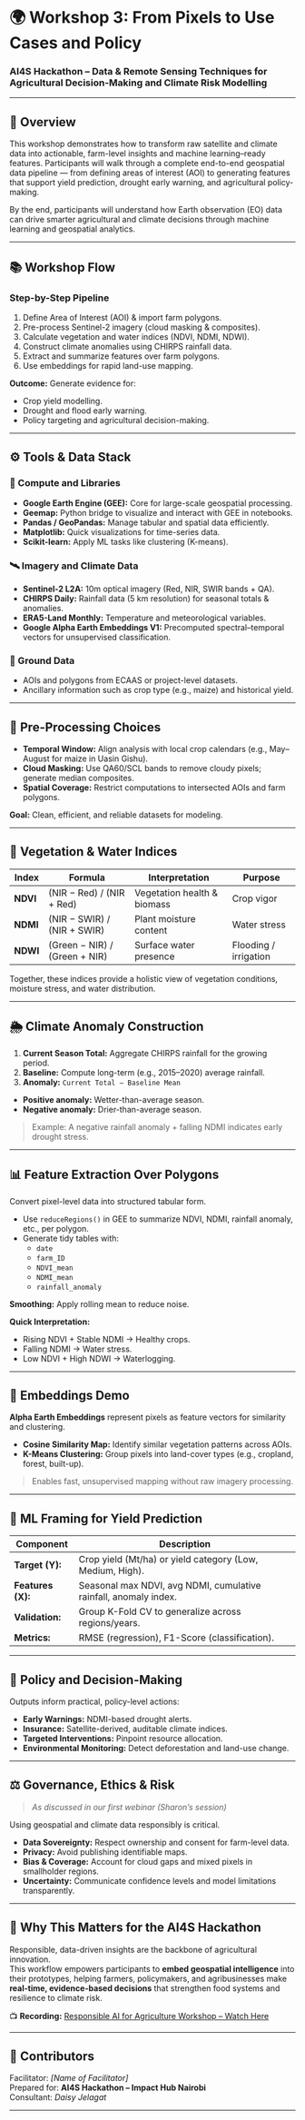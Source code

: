 # 🌍 Workshop 3: From Pixels to Use Cases and Policy  
### AI4S Hackathon – Data & Remote Sensing Techniques for Agricultural Decision-Making and Climate Risk Modelling  

---

## 🧭 Overview  

This workshop demonstrates how to transform raw satellite and climate data into actionable, farm-level insights and machine learning–ready features. Participants will walk through a complete end-to-end geospatial data pipeline — from defining areas of interest (AOI) to generating features that support yield prediction, drought early warning, and agricultural policy-making.  

By the end, participants will understand how Earth observation (EO) data can drive smarter agricultural and climate decisions through machine learning and geospatial analytics.

---

## 📚 Workshop Flow  

### Step-by-Step Pipeline  
1. Define Area of Interest (AOI) & import farm polygons.  
2. Pre-process Sentinel-2 imagery (cloud masking & composites).  
3. Calculate vegetation and water indices (NDVI, NDMI, NDWI).  
4. Construct climate anomalies using CHIRPS rainfall data.  
5. Extract and summarize features over farm polygons.  
6. Use embeddings for rapid land-use mapping.  

**Outcome:** Generate evidence for:  
- Crop yield modelling.  
- Drought and flood early warning.  
- Policy targeting and agricultural decision-making.  

---

## ⚙️ Tools & Data Stack  

### 🧩 Compute and Libraries  
- **Google Earth Engine (GEE):** Core for large-scale geospatial processing.  
- **Geemap:** Python bridge to visualize and interact with GEE in notebooks.  
- **Pandas / GeoPandas:** Manage tabular and spatial data efficiently.  
- **Matplotlib:** Quick visualizations for time-series data.  
- **Scikit-learn:** Apply ML tasks like clustering (K-means).  

### 🛰️ Imagery and Climate Data  
- **Sentinel-2 L2A:** 10m optical imagery (Red, NIR, SWIR bands + QA).  
- **CHIRPS Daily:** Rainfall data (5 km resolution) for seasonal totals & anomalies.  
- **ERA5-Land Monthly:** Temperature and meteorological variables.  
- **Google Alpha Earth Embeddings V1:** Precomputed spectral–temporal vectors for unsupervised classification.  

### 🌾 Ground Data  
- AOIs and polygons from ECAAS or project-level datasets.  
- Ancillary information such as crop type (e.g., maize) and historical yield.  

---

## 🧹 Pre-Processing Choices  

- **Temporal Window:** Align analysis with local crop calendars (e.g., May–August for maize in Uasin Gishu).  
- **Cloud Masking:** Use QA60/SCL bands to remove cloudy pixels; generate median composites.  
- **Spatial Coverage:** Restrict computations to intersected AOIs and farm polygons.  

**Goal:** Clean, efficient, and reliable datasets for modeling.

---

## 🌿 Vegetation & Water Indices  

| Index | Formula | Interpretation | Purpose |
|--------|-----------|----------------|-----------|
| **NDVI** | (NIR − Red) / (NIR + Red) | Vegetation health & biomass | Crop vigor |
| **NDMI** | (NIR − SWIR) / (NIR + SWIR) | Plant moisture content | Water stress |
| **NDWI** | (Green − NIR) / (Green + NIR) | Surface water presence | Flooding / irrigation |

Together, these indices provide a holistic view of vegetation conditions, moisture stress, and water distribution.  

---

## 🌦️ Climate Anomaly Construction  

1. **Current Season Total:** Aggregate CHIRPS rainfall for the growing period.  
2. **Baseline:** Compute long-term (e.g., 2015–2020) average rainfall.  
3. **Anomaly:** `Current Total − Baseline Mean`  

- **Positive anomaly:** Wetter-than-average season.  
- **Negative anomaly:** Drier-than-average season.  

> Example: A negative rainfall anomaly + falling NDMI indicates early drought stress.  

---

## 📊 Feature Extraction Over Polygons  

Convert pixel-level data into structured tabular form.  

- Use `reduceRegions()` in GEE to summarize NDVI, NDMI, rainfall anomaly, etc., per polygon.  
- Generate tidy tables with:
  - `date`
  - `farm_ID`
  - `NDVI_mean`
  - `NDMI_mean`
  - `rainfall_anomaly`

**Smoothing:** Apply rolling mean to reduce noise.  

**Quick Interpretation:**  
- Rising NDVI + Stable NDMI → Healthy crops.  
- Falling NDMI → Water stress.  
- Low NDVI + High NDWI → Waterlogging.  

---

## 🧠 Embeddings Demo  

**Alpha Earth Embeddings** represent pixels as feature vectors for similarity and clustering.  

- **Cosine Similarity Map:** Identify similar vegetation patterns across AOIs.  
- **K-Means Clustering:** Group pixels into land-cover types (e.g., cropland, forest, built-up).  

> Enables fast, unsupervised mapping without raw imagery processing.  

---

## 🤖 ML Framing for Yield Prediction  

| Component | Description |
|------------|-------------|
| **Target (Y):** | Crop yield (Mt/ha) or yield category (Low, Medium, High). |
| **Features (X):** | Seasonal max NDVI, avg NDMI, cumulative rainfall, anomaly index. |
| **Validation:** | Group K-Fold CV to generalize across regions/years. |
| **Metrics:** | RMSE (regression), F1-Score (classification). |

---

## 🧭 Policy and Decision-Making  

Outputs inform practical, policy-level actions:  
- **Early Warnings:** NDMI-based drought alerts.  
- **Insurance:** Satellite-derived, auditable climate indices.  
- **Targeted Interventions:** Pinpoint resource allocation.  
- **Environmental Monitoring:** Detect deforestation and land-use change.  

---

## ⚖️ Governance, Ethics & Risk  

> *As discussed in our first webinar (Sharon’s session)*  

Using geospatial and climate data responsibly is critical.  

- **Data Sovereignty:** Respect ownership and consent for farm-level data.  
- **Privacy:** Avoid publishing identifiable maps.  
- **Bias & Coverage:** Account for cloud gaps and mixed pixels in smallholder regions.  
- **Uncertainty:** Communicate confidence levels and model limitations transparently.  

---

## 🧰 Why This Matters for the AI4S Hackathon  

Responsible, data-driven insights are the backbone of agricultural innovation.  
This workflow empowers participants to **embed geospatial intelligence** into their prototypes, helping farmers, policymakers, and agribusinesses make **real-time, evidence-based decisions** that strengthen food systems and resilience to climate risk.  

📺 **Recording:** [Responsible AI for Agriculture Workshop – Watch Here](#)  

---

## 🏁 Contributors  
Facilitator: *[Name of Facilitator]*  
Prepared for: **AI4S Hackathon – Impact Hub Nairobi**  
Consultant: *Daisy Jelagat*  

---